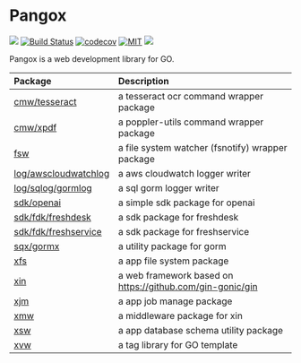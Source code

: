  Pangox
=====================================================================

![](./logo.png) [![Build Status](https://github.com/askasoft/pangox/actions/workflows/build.yml/badge.svg)](https://github.com/askasoft/pangox/actions?query=branch%3Amaster) [![codecov](https://codecov.io/gh/askasoft/pangox/branch/master/graph/badge.svg)](https://codecov.io/gh/askasoft/pangox) [![MIT](https://img.shields.io/badge/license-MIT-green)](https://opensource.org/licenses/MIT) ![](/logo.png)



Pangox is a web development library for GO.

| **Package**                      | **Description**                         |
| :------------------------------- | :-------------------------------------- |
| [cmw/tesseract](./cmw/tesseract/) | a tesseract ocr command wrapper package |
| [cmw/xpdf](./cmw/xpdf/)          | a poppler-utils command wrapper package |
| [fsw](./fsw/)                    | a file system watcher (fsnotify) wrapper package |
| [log/awscloudwatchlog](./log/awscloudwatchlog) | a aws cloudwatch logger writer |
| [log/sqlog/gormlog](./log/sqlog/gormlog) | a sql gorm logger writer |
| [sdk/openai](./sdk/openai/)      | a simple sdk package for openai         |
| [sdk/fdk/freshdesk](./sdk/fdk/freshdesk/) | a sdk package for freshdesk    |
| [sdk/fdk/freshservice](./sdk/fdk/freshservice/) | a sdk package for freshservice |
| [sqx/gormx](./sqx/gormx)         | a utility package for gorm |
| [xfs](./xfs/)                    | a app file system package |
| [xin](./xin/)                    | a web framework based on https://github.com/gin-gonic/gin |
| [xjm](./xjm/)                    | a app job manage package |
| [xmw](./xmw/)                    | a middleware package for xin |
| [xsw](./xsw/)                    | a app database schema utility package |
| [xvw](./xvw/)                    | a tag library for GO template |

